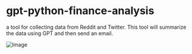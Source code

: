 # gpt-python-finance-analysis

a tool for collecting data from Reddit and Twitter. This tool will summarize the data using GPT and then send an email.

![Image](https://i.postimg.cc/g2rN44R1/Screenshot-2024-03-13-at-2-25-26-AM.png)
